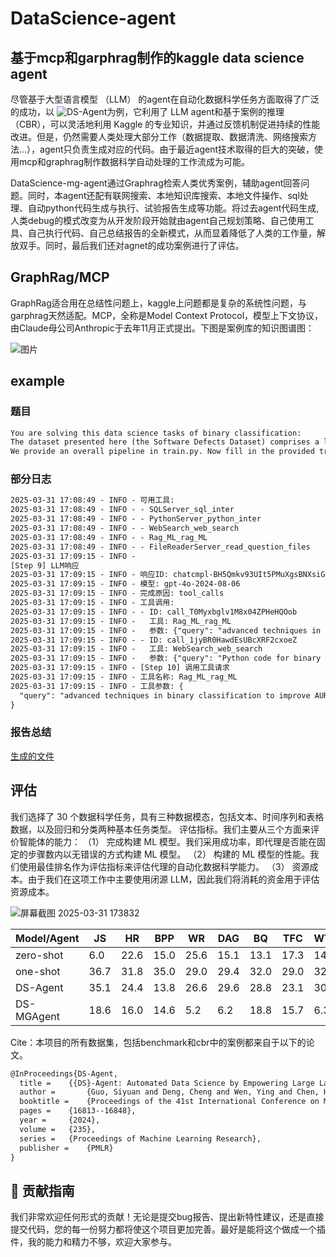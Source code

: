 # DataScience-agent
## 基于mcp和garphrag制作的kaggle data science agent
尽管基于大型语言模型 （LLM） 的agent在自动化数据科学任务方面取得了广泛的成功，以 ![DS-Agent](https://github.com/guosyjlu/DS-Agent)为例，它利用了 LLM agent和基于案例的推理 （CBR），可以灵活地利用 Kaggle 的专业知识，并通过反馈机制促进持续的性能改进。但是，仍然需要人类处理大部分工作（数据提取、数据清洗、网络搜索方法...），agent只负责生成对应的代码。由于最近agent技术取得的巨大的突破，使用mcp和graphrag制作数据科学自动处理的工作流成为可能。

DataScience-mg-agent通过Graphrag检索人类优秀案例，辅助agent回答问题。同时，本agent还配有联网搜索、本地知识库搜索、本地文件操作、sql处理、自动python代码生成与执行、试验报告生成等功能。将过去agent代码生成,人类debug的模式改变为从开发阶段开始就由agent自己规划策略、自己使用工具、自己执行代码、自己总结报告的全新模式，从而显着降低了人类的工作量，解放双手。同时，最后我们还对agnet的成功案例进行了评估。

## GraphRag/MCP
GraphRag适合用在总结性问题上，kaggle上问题都是复杂的系统性问题，与garphrag天然适配。MCP，全称是Model Context Protocol，模型上下文协议，由Claude母公司Anthropic于去年11月正式提出。下图是案例库的知识图谱图：

![图片](https://github.com/user-attachments/assets/a70918e7-2b52-4bfb-a103-719a3e56c3d5)

## example
### 题目
```txt
You are solving this data science tasks of binary classification: 
The dataset presented here (the Software Defects Dataset) comprises a lot of numerical features. We have splitted the dataset into three parts of train, valid and test. Your task is to predict the defects item, which is a binary label with 0 and 1. The evaluation metric is the area under ROC curve (AUROC).
We provide an overall pipeline in train.py. Now fill in the provided train.py script to train a binary classification model to get a good performance on this task.

```
### 部分日志
```txt
2025-03-31 17:08:49 - INFO - 可用工具:
2025-03-31 17:08:49 - INFO - - SQLServer_sql_inter
2025-03-31 17:08:49 - INFO - - PythonServer_python_inter
2025-03-31 17:08:49 - INFO - - WebSearch_web_search
2025-03-31 17:08:49 - INFO - - Rag_ML_rag_ML
2025-03-31 17:08:49 - INFO - - FileReaderServer_read_question_files
2025-03-31 17:09:15 - INFO - 
[Step 9] LLM响应
2025-03-31 17:09:15 - INFO - 响应ID: chatcmpl-BH5Qmkv93UIt5PMuXgsBNXsiGZia9
2025-03-31 17:09:15 - INFO - 模型: gpt-4o-2024-08-06
2025-03-31 17:09:15 - INFO - 完成原因: tool_calls
2025-03-31 17:09:15 - INFO - 工具调用:
2025-03-31 17:09:15 - INFO - - ID: call_T0Myxbglv1M8x04ZPHeHQOob
2025-03-31 17:09:15 - INFO -   工具: Rag_ML_rag_ML
2025-03-31 17:09:15 - INFO -   参数: {"query": "advanced techniques in binary classification to improve AUROC"}
2025-03-31 17:09:15 - INFO - - ID: call_1jyBR0HawdEsUBcXRF2cxoeZ
2025-03-31 17:09:15 - INFO -   工具: WebSearch_web_search
2025-03-31 17:09:15 - INFO -   参数: {"query": "Python code for binary classification to maximize AUROC", "max_results": 5}
2025-03-31 17:09:15 - INFO - [Step 10] 调用工具请求
2025-03-31 17:09:15 - INFO - 工具名称: Rag_ML_rag_ML
2025-03-31 17:09:15 - INFO - 工具参数: {
  "query": "advanced techniques in binary classification to improve AUROC"
}

```
### 报告总结
[生成的文件](https://huihuihenqiang.github.io/article/THPML%20book/report.html)


## 评估 
我们选择了 30 个数据科学任务，具有三种数据模态，包括文本、时间序列和表格数据，以及回归和分类两种基本任务类型。 评估指标。我们主要从三个方面来评价智能体的能力： 
（1） 完成构建 ML 模型。我们采用成功率，即代理是否能在固定的步骤数内以无错误的方式构建 ML 模型。 
（2） 构建的 ML 模型的性能。我们使用最佳排名作为评估指标来评估代理的自动化数据科学能力。 
（3） 资源成本。由于我们在这项工作中主要使用闭源 LLM，因此我们将消耗的资金用于评估资源成本。 

![屏幕截图 2025-03-31 173832](https://github.com/user-attachments/assets/ba52f560-d462-4168-b20e-5d6b3022af91)

| Model/Agent       | JS  | HR  | BPP | WR  | DAG | BQ  | TFC | WTH | ELE | SRC | UGL | HB  | CA  | CS  | MH  | SS  | CO  | SD  | Avg |
|-------------------|-----|-----|-----|-----|-----|-----|-----|-----|-----|-----|-----|-----|-----|-----|-----|-----|-----|-----|-----|
| zero-shot         | 6.0 | 22.6| 15.0| 25.6| 15.1| 13.1| 17.3| 14.4| 14.4| 20.0| 13.0| 23.0| 29.0| 19.3| 7.6 | 2.0 | 37.0| 19.5| 17.1|
| one-shot          | 36.7| 31.8| 35.0| 29.0| 29.4| 32.0| 29.0| 32.0| 30.0| 37.3| 45.7| 33.6| 1.0 | 15.3| 23.2| 17.9| 28.3| 28.0| 28.2|
| DS-Agent          | 35.1| 24.4| 13.8| 26.6| 29.6| 28.8| 23.1| 30.1| 26.6| 26.7| 41.6| 36.7| 29.1| 21.9| 35.3| 28.9| 21.4| 23.2| 28.0|
| DS-MGAgent        | 18.6| 16.0| 14.6| 5.2 | 6.2 | 18.8| 15.7| 6.3 | 8.1 | 20.0| 11.4| 21.2| 14.0| 32.6| 14.5| 8.2 | 13.0| 12.4| 12.7|


Cite：本项目的所有数据集，包括benchmark和cbr中的案例都来自于以下的论文。
```txt
@InProceedings{DS-Agent,
  title = 	 {{DS}-Agent: Automated Data Science by Empowering Large Language Models with Case-Based Reasoning},
  author =       {Guo, Siyuan and Deng, Cheng and Wen, Ying and Chen, Hechang and Chang, Yi and Wang, Jun},
  booktitle = 	 {Proceedings of the 41st International Conference on Machine Learning},
  pages = 	 {16813--16848},
  year = 	 {2024},
  volume = 	 {235},
  series = 	 {Proceedings of Machine Learning Research},
  publisher =    {PMLR}
}
```
## 🤝 贡献指南


我们非常欢迎任何形式的贡献！无论是提交bug报告、提出新特性建议，还是直接提交代码，您的每一份努力都将使这个项目更加完善。最好是能将这个做成一个插件，我的能力和精力不够，欢迎大家参与。


